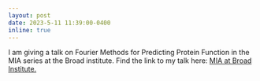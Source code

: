 ```yaml
---
layout: post
date: 2023-5-11 11:39:00-0400
inline: true
---
```

I am giving a talk on Fourier Methods for Predicting Protein Function in the MIA series at the Broad institute. Find the link to my talk here:  <a href="https://www.broadinstitute.org/talks/spring-2023/mia">MIA at Broad Institute.</a>


